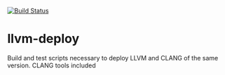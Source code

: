 [![Build Status](http://ci.sagrid.ac.za/buildStatus/icon?job=llvm-deploy)](http://ci.sagrid.ac.za/job/llvm-deploy/)

# llvm-deploy
Build and test scripts necessary to deploy LLVM and CLANG of the same version. CLANG tools included
